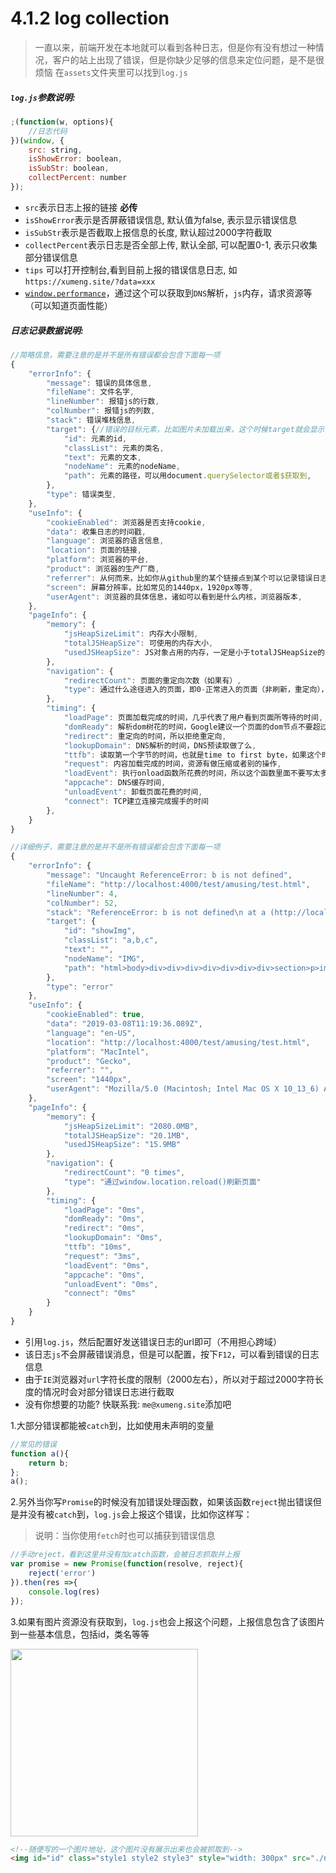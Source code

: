 <link rel="stylesheet" type="text/css" href="../assets/xui.css">
<script type="text/javascript" src="../assets/xui.js"></script>
<script type="text/javascript" src="../assets/log.js"></script>

# 4.1.2 log collection

>一直以来，前端开发在本地就可以看到各种日志，但是你有没有想过一种情况，客户的站上出现了错误，但是你缺少足够的信息来定位问题，是不是很烦恼
>在`assets`文件夹里可以找到`log.js`

##### `log.js`参数说明:
```js
;(function(w, options){
    //日志代码
})(window, {
    src: string,
    isShowError: boolean,
    isSubStr: boolean,
    collectPercent: number
});
```
* `src`表示日志上报的链接 **必传**
* `isShowError`表示是否屏蔽错误信息, 默认值为false, 表示显示错误信息
* `isSubStr`表示是否截取上报信息的长度, 默认超过2000字符截取
* `collectPercent`表示日志是否全部上传, 默认全部, 可以配置0-1, 表示只收集部分错误信息
* `tips` 可以打开控制台,看到目前上报的错误信息日志, 如`https://xumeng.site/?data=xxx`
* [`window.performance`](http://www.alloyteam.com/2015/09/explore-performance/comment-page-1/)，通过这个可以获取到`DNS`解析，`js`内存，请求资源等（可以知道页面性能）

##### 日志记录数据说明:
```js
//简略信息，需要注意的是并不是所有错误都会包含下面每一项
{
    "errorInfo": {
        "message": 错误的具体信息,
        "fileName": 文件名字,
        "lineNumber": 报错js的行数,
        "colNumber": 报错js的列数,
        "stack": 错误堆栈信息,
        "target": {//错误的目标元素，比如图片未加载出来，这个时候target就会显示当前图片的id，类名等等
            "id": 元素的id,
            "classList": 元素的类名,
            "text": 元素的文本,
            "nodeName": 元素的nodeName,
            "path": 元素的路径，可以用document.querySelector或者$获取到,
        },
        "type": 错误类型,
    },
    "useInfo": {
        "cookieEnabled": 浏览器是否支持cookie,
        "data": 收集日志的时间戳,
        "language": 浏览器的语言信息,
        "location": 页面的链接,
        "platform": 浏览器的平台,
        "product": 浏览器的生产厂商,
        "referrer": 从何而来，比如你从github里的某个链接点到某个可以记录错误日志的页面，此时referrer就是github那个链接,
        "screen": 屏幕分辨率，比如常见的1440px，1920px等等,
        "userAgent": 浏览器的具体信息，诸如可以看到是什么内核，浏览器版本,
    },
    "pageInfo": {
        "memory": {
            "jsHeapSizeLimit": 内存大小限制,
            "totalJSHeapSize": 可使用的内存大小,
            "usedJSHeapSize": JS对象占用的内存，一定是小于totalJSHeapSize的,
        },
        "navigation": {
            "redirectCount": 页面的重定向次数（如果有）,
            "type": 通过什么途径进入的页面，即0-正常进入的页面（非刷新，重定向），1-通过刷新页面，2-通过浏览器前进后退,
        },
        "timing": {
            "loadPage": 页面加载完成的时间，几乎代表了用户看到页面所等待的时间,
            "domReady": 解析dom树花的时间，Google建议一个页面的dom节点不要超过1500个，嵌套层级也不要超过60个,
            "redirect": 重定向的时间，所以拒绝重定向,
            "lookupDomain": DNS解析的时间，DNS预读取做了么,
            "ttfb": 读取第一个字节的时间，也就是time to first byte，如果这个时间很长就直接去找后端吧,
            "request": 内容加载完成的时间，资源有做压缩或者别的操作,
            "loadEvent": 执行onload函数所花费的时间，所以这个函数里面不要写太多,
            "appcache": DNS缓存时间,
            "unloadEvent": 卸载页面花费的时间,
            "connect": TCP建立连接完成握手的时间
        },
    }
}
```

```js
//详细例子，需要注意的是并不是所有错误都会包含下面每一项
{
    "errorInfo": {
        "message": "Uncaught ReferenceError: b is not defined",
        "fileName": "http://localhost:4000/test/amusing/test.html",
        "lineNumber": 4,
        "colNumber": 52,
        "stack": "ReferenceError: b is not defined\n at a (http://localhost:4000/test/amusing/test.html:52:4)\n at http://localhost:4000/test/amusing/test.html:54:3",
        "target": {
            "id": "showImg",
            "classList": "a,b,c",
            "text": "",
            "nodeName": "IMG",
            "path": "html>body>div>div>div>div>div>div>div>section>p>img" 
        },
        "type": "error"
    },
    "useInfo": {
        "cookieEnabled": true,
        "data": "2019-03-08T11:19:36.089Z",
        "language": "en-US",
        "location": "http://localhost:4000/test/amusing/test.html",
        "platform": "MacIntel",
        "product": "Gecko",
        "referrer": "",
        "screen": "1440px",
        "userAgent": "Mozilla/5.0 (Macintosh; Intel Mac OS X 10_13_6) AppleWebKit/537.36 (KHTML, like Gecko) Chrome/72.0.3626.121 Safari/537.36"
    },
    "pageInfo": {
        "memory": {
            "jsHeapSizeLimit": "2080.0MB",
            "totalJSHeapSize": "20.1MB",
            "usedJSHeapSize": "15.9MB"
        },
        "navigation": {
            "redirectCount": "0 times",
            "type": "通过window.location.reload()刷新页面"
        },
        "timing": {
            "loadPage": "0ms",
            "domReady": "0ms",
            "redirect": "0ms",
            "lookupDomain": "0ms",
            "ttfb": "10ms",
            "request": "3ms",
            "loadEvent": "0ms",
            "appcache": "0ms",
            "unloadEvent": "0ms",
            "connect": "0ms"
        }
    }
}
```
* 引用`log.js`，然后配置好发送错误日志的url即可（不用担心跨域）
* 该日志`js`不会屏蔽错误消息，但是可以配置，按下`F12`，可以看到错误的日志信息
* 由于`IE`浏览器对`url`字符长度的限制（2000左右），所以对于超过2000字符长度的情况时会对部分错误日志进行截取
* 没有你想要的功能? 快联系我: `me@xumeng.site`添加吧

1.大部分错误都能被`catch`到，比如使用未声明的变量

<script>
function a(){
    return b;
};
a();
</script>

```js
//常见的错误
function a(){
    return b;
};
a();
```

2.另外当你写`Promise`的时候没有加错误处理函数，如果该函数`reject`抛出错误但是并没有被`catch`到，`log.js`会上报这个错误，比如你这样写：
>说明：当你使用`fetch`时也可以捕获到错误信息

<script>
var promise = new Promise(function(resolve, reject){
    reject('error')
}).then(res =>{
    console.log(res)
});
</script>

```js
//手动reject，看到这里并没有加catch函数，会被日志抓取并上报
var promise = new Promise(function(resolve, reject){
    reject('error') 
}).then(res =>{
    console.log(res)
});
```

3.如果有图片资源没有获取到，`log.js`也会上报这个问题，上报信息包含了该图片到一些基本信息，包括id，类名等等

<img id="id" class="style1 style2 style3" style="width: 300px" src="./not-found.png">

```html
<!--随便写的一个图片地址，这个图片没有展示出来也会被抓取到-->
<img id="id" class="style1 style2 style3" style="width: 300px" src="./not-found.png"> 
```